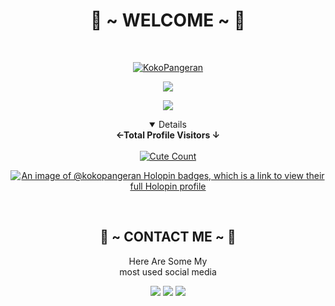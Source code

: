 <body>
  <center>
<h1 align="center"> 💖 ~ WELCOME ~ 💖 </h1>
<br>
<p align="center">
  <p align="center">
    <a href="https://kokopangeran.my.id/">
        <img
            src="https://readme-typing-svg.herokuapp.com?size=13&width=275&lines=Selamat+Datang+Di+Github+KokoPangeran"
            alt="KokoPangeran"
        />
    </a>
</p>
<a href="https://github.com/MendingTuruu"><img src="https://c.tenor.com/n8X8R46rIk0AAAAd/kanna.gif" />
</p>
  <a href="https://github.com/MendingTuruu"><img src="https://cardivo.vercel.app/api?name=Pangeran&description=Hi,%20Im%20Koko%20Pangeran%20and%20i%20love%20watching%20Anime&image=https://telegra.ph/file/37d8fd02c71d465169239.jpg/revision/latest?cb=20200606024545&usqp=CAU&usqp=CAU&backgroundColor=%23ecf0f1&instagram=kokopangeran_&github=MendingTuruu&pattern=leaf&colorPattern=%23eaeaea" /><a>
</p>

<details open>
<summary><b>←Total Profile Visitors ↓</b></summary>
<br>
<a href="https://instagram.com/kokopangeran_"><img alt="Cute Count" src="https://count.getloli.com/get/@MendingTuruu?theme=rule34"/></a>
</details>
</div>

[![An image of @kokopangeran Holopin badges, which is a link to view their full Holopin profile](https://holopin.me/shirokamiryzen)](https://holopin.io/@shirokamiryzen)
   
<br>
<h2 align="center"> 📝 ~ CONTACT ME ~ 📝 </h2>

<p align="center">Here Are Some My <br>
most used social media</p>

<p align="center">
<a href="https://www.facebook.com/" target="_blank"><img src="https://img.shields.io/badge/-Koko%20Pangeran-blue?&style=for-the-badge&logo=Facebook&logoColor=white"/></a>
<a href="https://www.instagram.com/kokopangeran_" target="_blank"><img src="https://img.shields.io/badge/-kokopangeran_-lightgrey?&style=for-the-badge&logo=Instagram&logoColor=white"/></a>
<a href="https://www.youtube.com/c/PangeranD" target="_blank"><img src="https://img.shields.io/badge/-Pangeran%20Dewanata-red?&style=for-the-badge&logo=Youtube&logoColor=white"/></a>
</p>
</div>
</center>
</body>
